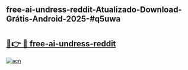 ## free-ai-undress-reddit-Atualizado-Download-Grátis-Android-2025-#q5uwa

# <h2><a href="https://ainizakaria.my?title=free-ai-undress-reddit&ref=20M">🔗👉 🔴 free-ai-undress-reddit</a></h2>

[![acn](https://github.com/user-attachments/assets/0f9c940e-d8b0-45ae-aac7-cd30a18b3e1c)](https://ainizakaria.my?title=free-ai-undress-reddit&ref=20M)

